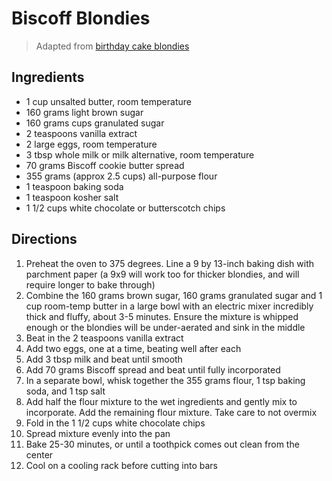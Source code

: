 # Biscoff Blondies

> Adapted from [birthday cake blondies](https://github.com/bobkat-io/recipes/blob/master/sweet/birthday_cake_blondies.md)

## Ingredients 
* 1 cup unsalted butter, room temperature
* 160 grams light brown sugar
* 160 grams cups granulated sugar
* 2 teaspoons vanilla extract
* 2 large eggs, room temperature
* 3 tbsp whole milk or milk alternative, room temperature
* 70 grams Biscoff cookie butter spread
* 355 grams (approx 2.5 cups) all-purpose flour
* 1 teaspoon baking soda
* 1 teaspoon kosher salt
* 1 1/2 cups white chocolate or butterscotch chips

## Directions
1. Preheat the oven to 375 degrees. Line a 9 by 13-inch baking dish with parchment paper (a 9x9 will work too for thicker blondies, and will require longer to bake through)
1. Combine the 160 grams brown sugar, 160 grams granulated sugar and 1 cup room-temp butter in a large bowl with an electric mixer incredibly thick and fluffy, about 3-5 minutes. Ensure the mixture is whipped enough or the blondies will be under-aerated and sink in the middle
1. Beat in the 2 teaspoons vanilla extract
1. Add two eggs, one at a time, beating well after each
1. Add 3 tbsp milk and beat until smooth
1. Add 70 grams Biscoff spread and beat until fully incorporated
1. In a separate bowl, whisk together the 355 grams flour, 1 tsp baking soda, and 1 tsp salt
1. Add half the flour mixture to the wet ingredients and gently mix to incorporate. Add the remaining flour mixture. Take care to not overmix
1. Fold in the 1 1/2 cups white chocolate chips
1. Spread mixture evenly into the pan
1. Bake 25-30 minutes, or until a toothpick comes out clean from the center
1. Cool on a cooling rack before cutting into bars
